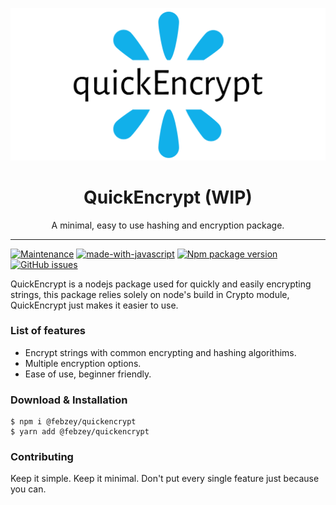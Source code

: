 <p align="center"><img src="icon.png" /></p>

<h1 align="center"> QuickEncrypt (WIP)</h1>

<p align="center"> A minimal, easy to use hashing and encryption package. </p>

---
[![Maintenance](https://img.shields.io/badge/Maintained%3F-yes-green.svg)](https://github.com/Febzey/quickencrypt/graphs/commit-activity) [![made-with-javascript](https://img.shields.io/badge/Made%20with-TypeScript-1f425f.svg)](https://www.javascript.com) [![Npm package version](https://badgen.net/npm/v/@febzey/quickencrypt)](https://npmjs.com/package/@febzey/quickencrypt) [![GitHub issues](https://img.shields.io/github/issues/Febzey/quickencrypt.svg)](https://github.com/Febzey/quickencrypt/issues/)

<p align="center">

</p>

<p> QuickEncrypt is a nodejs package used for quickly and easily encrypting strings, this package relies solely on node's build in Crypto module, QuickEncrypt just makes it easier to use.</p>

<h3> List of features </h3>

<ul>
  <li>Encrypt strings with common encrypting and hashing algorithims.</li>
  <li>Multiple encryption options.</li>
  <li>Ease of use, beginner friendly.</li>
</ul>

<h3> Download & Installation </h3>

```shell
$ npm i @febzey/quickencrypt
$ yarn add @febzey/quickencrypt
```
<h3>Contributing</h3>
Keep it simple. Keep it minimal. Don't put every single feature just because you can.